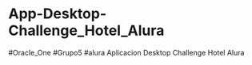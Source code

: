 # App-Desktop-Challenge_Hotel_Alura
#Oracle_One #Grupo5 #alura  Aplicacion Desktop Challenge Hotel Alura
